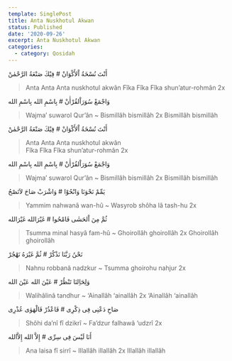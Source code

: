 ```yaml
---
template: SinglePost
title: Anta Nuskhotul Akwan
status: Published
date: '2020-09-26'
excerpt: Anta Nuskhotul Akwan
categories:
  - category: Qosidah
---
```

أَنْتَ نُسْخَةُ اْلأَکْوَانْ # فِيْكَ صَنْعَةُ الرَّحْمٰنْ
> Anta Anta Anta nuskhotul akwân 
Fîka Fîka Fîka shun’atur-rohmân  2x

وَاجْمَعْ سُوَرَاْلقُرْأٰنْ # بِاسْمِ الله بِاسْمِ الله
> Wajma’ suwarol Qur’ân ~ Bismillâh bismillâh 2x
Bismillâh bismillâh

أَنْتَ نُسْخَةُ اْلأَکْوَانْ # فِيْكَ صَنْعَةُ الرَّحْمٰنْ
> Anta Anta Anta nuskhotul akwân   
Fîka Fîka Fîka shun’atur-rohmân  2x

وَاجْمَعْ سُوَرَاْلقُرْأٰنْ # بِاسْمِ الله بِاسْمِ الله
> Wajma’ suwarol Qur’ân ~ Bismillâh bismillâh 2x
Bismillâh bismillâh

يَمِّمْ نَحْوَنَا وَانْحُوْا # وَاشْرَبْ صَاحَ لاَتَصْحُ
> Yammim nahwanâ wan-hû ~ Wasyrob shôha lâ tash-hu 2x

ثُمَّ مِنَ اْلحَشٰی فَامْحُوا # غَيْرَالله غَيْرَالله
> Tsumma minal hasyâ fam-hû ~ Ghoirollâh ghoirollâh 2x
Ghoirollâh ghoirollâh

نَحْنُ رَبَّنَا نَذْکُرْ # ثُمَّ غَيْرَهُ نَهْجُرْ
> Nahnu robbanâ nadzkur ~ Tsumma ghoirohu nahjur 2x

وَلِحَاِلنَا تَنْظُرْ # عَيْنَ الله عَيْنَ الله
> Walihâlinâ tandhur ~ ‘Ainallâh ‘ainallâh 2x
‘Ainallâh ‘ainallâh

صَاحِ دَعْنِی فِی ذِکْرِی # فَاعْذُرْ فَالْهَوٰی عُذْرِی
> Shôhi da’nî fî dzikrî ~ Fa’dzur falhawâ ‘udzrî 2x

أَنَا لَيْسَ فِی سِرِّی # إِلاَّ الله إِلاَّالله
> Ana laisa fî sirrî ~ Illallâh illallâh 2x
Illallâh illallâh
